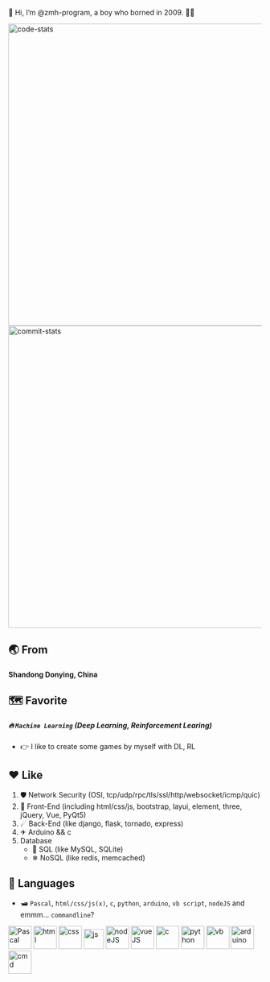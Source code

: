 👋 Hi, I’m @zmh-program, a boy who borned in 2009. 🙋‍♂️

<img src="https://stats.deeptrain.net/user/zmh-program" width="600px" alt="code-stats"></img><br>
<img src="https://github-readme-streak-stats.herokuapp.com/?user=zmh-program" width="600px" alt="commit-stats"></img>

## 🌏 From
#### Shandong Donying, **China**
## 🗺 Favorite
##### 🔥 `Machine Learning` (Deep Learning, Reinforcement Learing)
  - 👉 I like to create some games by myself with DL, RL

## ♥ Like
1. 🛡 Network Security (OSI, tcp/udp/rpc/tls/ssl/http/websocket/icmp/quic)
2. 🌠 Front-End (including html/css/js, bootstrap, layui, element, three, jQuery, Vue, PyQt5)
3. ☄ Back-End (like django, flask, tornado, express)
4. ✈ Arduino && c
5. Database
    - 🌊 SQL (like MySQL, SQLite)
    - ❄ NoSQL (like redis, memcached)

## 🌌 Languages
- 🛥 `Pascal`, `html/css/js(x)`, `c`, `python`, `arduino`, `vb script`, `nodeJS` and emmm... `commandline`?
<p>
  <img width="46" height="46" src="/images/pascal.ico" alt="Pascal">
  <img width="46" height="46" src="https://cdn-icons-png.flaticon.com/128/5968/5968267.png" alt="html">
  <img width="46" height="46" src="https://cdn-icons-png.flaticon.com/128/5968/5968242.png" alt="css">
  <img width="40" height="40" src="https://cdn-icons-png.flaticon.com/128/5968/5968292.png" alt="js">
  <img width="46" height="46" src="https://cdn-icons-png.flaticon.com/512/5968/5968322.png" alt="nodeJS">
  <img width="46" height="46" src="https://vuejs.org/images/logo.png" alt="vueJS">
  <img width="46" height="46" src="https://cdn-icons-png.flaticon.com/128/9089/9089814.png" alt="c">
  <img width="46" height="46" src="https://cdn-icons-png.flaticon.com/128/5968/5968350.png" alt="python">
  <img width="46" height="46" src="https://cdn-icons-png.flaticon.com/128/8304/8304595.png" alt="vb">
  <img width="46" height="46" src="https://cdn.arduino.cc/header-footer/prod/assets/favicon-arduino/favicon.ico" alt="arduino">
  <img width="46" height="46" src="https://cdn-icons-png.flaticon.com/128/7207/7207229.png" alt="cmd">
</p>
